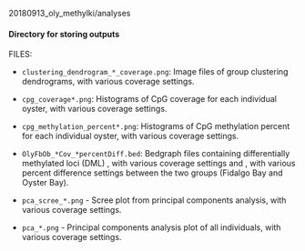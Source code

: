 20180913_oly_methylki/analyses

#### Directory for storing outputs

FILES:

- ```clustering_dendrogram_*_coverage.png```: Image files of group clustering dendrograms, with various coverage settings.

- ```cpg_coverage*.png```: Histograms of CpG coverage for each individual oyster, with various coverage settings.

- ```cpg_methylation_percent*.png```: Histograms of CpG methylation percent for each individual oyster, with various coverage settings.

- ```OlyFbOb_*Cov_*percentDiff.bed```: Bedgraph files containing differentially methylated loci (DML) , with various coverage settings and , with various percent difference settings between the two groups (Fidalgo Bay and Oyster Bay).

- ```pca_scree_*.png``` - Scree plot from principal components analysis, with various coverage settings.

- ```pca_*.png``` - Principal components analysis plot of all individuals, with various coverage settings.
